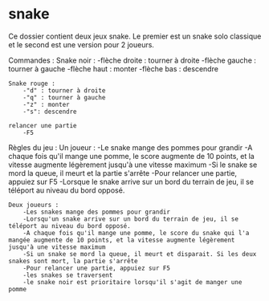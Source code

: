# snake

Ce dossier contient deux jeux snake. Le premier est un snake solo classique et le second est une version pour 2 joueurs.

Commandes :
    Snake noir :
        -flèche droite : tourner à droite
        -flèche gauche : tourner à gauche
        -flèche haut : monter
        -flèche bas : descendre
        
    Snake rouge :
        -"d" : tourner à droite
        -"q" : tourner à gauche
        -"z" : monter
        -"s": descendre
        
    relancer une partie
        -F5


Règles du jeu :
    Un joueur :
        -Le snake mange des pommes pour grandir
        -A chaque fois qu'il mange une pomme, le score augmente de 10 points, et la vitesse augmente légèrement jusqu'à une vitesse maximum
        -Si le snake se mord la queue, il meurt et la partie s'arrête
        -Pour relancer une partie, appuiez sur F5
        -Lorsque le snake arrive sur un bord du terrain de jeu, il se téléport au niveau du bord opposé.
    
    Deux joueurs :
        -Les snakes mange des pommes pour grandir
        -Lorsqu'un snake arrive sur un bord du terrain de jeu, il se téléport au niveau du bord opposé.
        -A chaque fois qu'il mange une pomme, le score du snake qui l'a mangée augmente de 10 points, et la vitesse augmente légèrement jusqu'à une vitesse maximum
        -Si un snake se mord la queue, il meurt et disparait. Si les deux snakes sont mort, la partie s'arrête
        -Pour relancer une partie, appuiez sur F5
        -les snakes se traversent
        -le snake noir est prioritaire lorsqu'il s'agit de manger une pomme